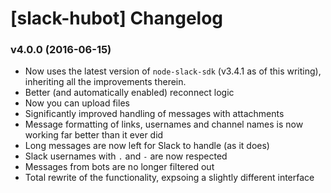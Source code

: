 # [slack-hubot] Changelog

### v4.0.0 (2016-06-15)

  * Now uses the latest version of `node-slack-sdk` (v3.4.1 as of this writing), inheriting all the improvements therein.
  * Better (and automatically enabled) reconnect logic
  * Now you can upload files
  * Significantly improved handling of messages with attachments
  * Message formatting of links, usernames and channel names is now working far better than it ever did
  * Long messages are now left for Slack to handle (as it does)
  * Slack usernames with `.` and `-` are now respected
  * Messages from bots are no longer filtered out
  * Total rewrite of the functionality, expsoing a slightly different interface
